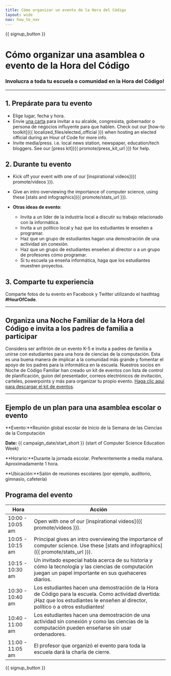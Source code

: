 ```yaml
---
title: Cómo organizar un evento de la Hora del Código
layout: wide
nav: how_to_nav
---
```


{{ signup_button }}

# Cómo organizar una asamblea o evento de la Hora del Código

### Involucra a toda tu escuela o comunidad en la Hora del Código!

* * *

## 1. Prepárate para tu evento

- Elige lugar, fecha y hora.
- Envíe [una carta](https://hourofcode.com/promote/resources#sample-emails) para invitar a su alcalde, congresista, gobernador o persona de negocios influyente para que hablen. Check out our [how-to toolkit]({{ localized_files/elected_official }}) when hosting an elected official during an Hour of Code for more info.
- Invite media/press. i.e. local news station, newspaper, education/tech bloggers. See our [press kit]({{ promote/press_kit_url }}) for help.

## 2. Durante tu evento

- Kick off your event with one of our [inspirational videos]({{ promote/videos }}).
- Give an intro overviewing the importance of computer science, using these [stats and infographics]({{ promote/stats_url }}).   
      
    
- **Otras ideas de evento**: 
    - Invita a un líder de la industria local a discutir su trabajo relacionado con la informática.
    - Invita a un político local y haz que los estudiantes le enseñen a programar.
    - Haz que un grupo de estudiantes hagan una demostración de una actividad sin conexión.
    - Haz que un grupo de estudiantes enseñen al director o a un grupo de profesores cómo programar.
    - Si tu escuela ya enseña informática, haga que los estudiantes muestren proyectos.

## 3. Comparte tu experiencia

Comparte fotos de tu evento en Facebook y Twitter utilizando el hasthtag **#HourOfCode**.

* * *

## Organiza una Noche Familiar de la Hora del Código e invita a los padres de familia a participar

Considera ser anfitrión de un evento K-5 e invita a padres de familia a unirse con estudiantes para una hora de ciencias de la computación. Esta es una buena manera de implicar a la comunidad más grande y fomentar el apoyo de los padres para la informática en la escuela. Nuestros socios en Noche de Código Familiar han creado un kit de eventos con lista de control de planificación, guion del presentador, correos electrónicos de invitación, carteles, powerpoints y más para organizar tu propio evento. [Haga clic aquí para descargar el kit de eventos](http://www.familycodenight.org/DownloadCodeDotOrg.html).

* * *

## Ejemplo de un plan para una asamblea escolar o evento

**Evento:**Reunión global escolar de Inicio de la Semana de las Ciencias de la Computación

**Date:** {{ campaign_date/start_short }} (start of Computer Science Education Week)

**Horario:**Durante la jornada escolar. Preferentemente a media mañana. Aproximadamente 1 hora.

**Ubicación:**Salón de reuniones escolares (por ejemplo, auditorio, gimnasio, cafetería)

## Programa del evento

| Hora             | Acción                                                                                                                                                                                  |
| ---------------- | --------------------------------------------------------------------------------------------------------------------------------------------------------------------------------------- |
| 10:00 - 10:05 am | Open with one of our [inspirational videos]({{ promote/videos }}).                                                                                                                      |
| 10:05 - 10:15 am | Principal gives an intro overviewing the importance of computer science. Use these [stats and infographics]({{ promote/stats_url }}).                                                   |
| 10:15 - 10:30 am | Un invitado especial habla acerca de su historia y cómo la tecnología y las ciencias de computación juegan un papel importante en sus quehaceres diarios.                               |
| 10:30 - 10:40 am | Los estudiantes hacen una demostración de la Hora de Código para la escuela. Como actividad divertida: ¡Haz que los estudiantes le enseñen al director, político o a otros estudiantes! |
| 10:40 - 11:00 am | Los estudiantes hacen una demostración de una actividad sin conexión y como las ciencias de la computación pueden enseñarse sin usar ordenadores.                                       |
| 11:00 - 11:05 am | El profesor que organizó el evento para toda la escuela dará la charla de cierre.                                                                                                       |

{{ signup_button }}